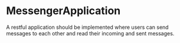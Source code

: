 # MessengerApplication
A restful application should be implemented where users can send messages to each other and read their incoming and sent messages.
